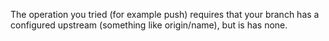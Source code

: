 The operation you tried (for example push) requires that your branch has a configured upstream (something like origin/name), but is has none.